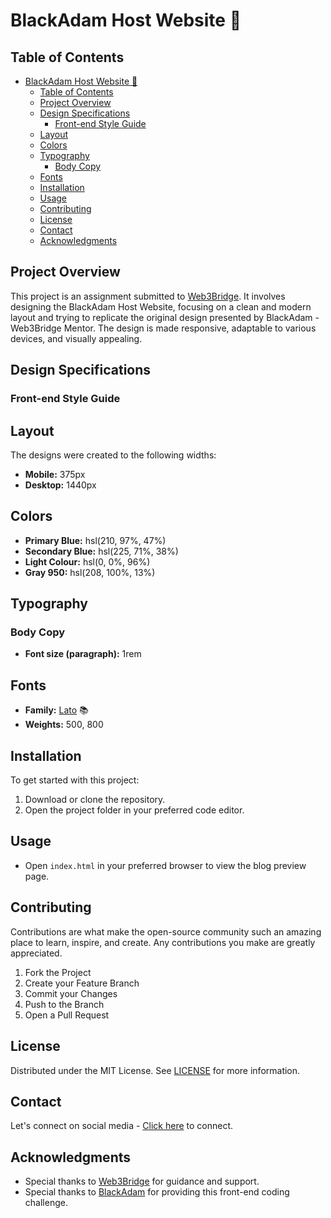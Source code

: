 



# BlackAdam Host Website 📄

## Table of Contents

- [BlackAdam Host Website 📄](#blackadam-host-website-)
  - [Table of Contents](#table-of-contents)
  - [Project Overview](#project-overview)
  - [Design Specifications](#design-specifications)
    - [Front-end Style Guide](#front-end-style-guide)
  - [Layout](#layout)
  - [Colors](#colors)
  - [Typography](#typography)
    - [Body Copy](#body-copy)
  - [Fonts](#fonts)
  - [Installation](#installation)
  - [Usage](#usage)
  - [Contributing](#contributing)
  - [License](#license)
  - [Contact](#contact)
  - [Acknowledgments](#acknowledgments)

## Project Overview

This project is an assignment submitted to [Web3Bridge](https://www.web3bridgeafrica.com/). It involves designing the BlackAdam Host Website, focusing on a clean and modern layout and trying to replicate the original design presented by BlackAdam - Web3Bridge Mentor. The design is made responsive, adaptable to various devices, and visually appealing.

## Design Specifications

### Front-end Style Guide

## Layout

The designs were created to the following widths:

- **Mobile:** 375px
- **Desktop:** 1440px

## Colors

- **Primary Blue:** hsl(210, 97%, 47%) 
- **Secondary Blue:** hsl(225, 71%, 38%)
- **Light Colour:** hsl(0, 0%, 96%) 
- **Gray 950:** hsl(208, 100%, 13%) 

## Typography

### Body Copy

- **Font size (paragraph):** 1rem

## Fonts

- **Family:** [Lato](https://fonts.google.com/specimen/Lato) 📚
- **Weights:** 500, 800

## Installation

To get started with this project:

1. Download or clone the repository.
2. Open the project folder in your preferred code editor.

## Usage

- Open `index.html` in your preferred browser to view the blog preview page.

## Contributing

Contributions are what make the open-source community such an amazing place to learn, inspire, and create. Any contributions you make are greatly appreciated.

1. Fork the Project
2. Create your Feature Branch
3. Commit your Changes
4. Push to the Branch
5. Open a Pull Request

## License

Distributed under the MIT License. See [LICENSE]() for more information.

## Contact

Let's connect on social media - [Click here](https://nudarmediaworld.github.io/Web3Bridge-Assignment-4--Social-Links-Profile/) to connect.

## Acknowledgments

- Special thanks to [Web3Bridge](https://www.web3bridgeafrica.com/) for guidance and support.
- Special thanks to [BlackAdam](https://github.com/Ultra-Tech-code) for providing this front-end coding challenge.
